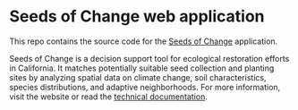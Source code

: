 # Seeds of Change web application

This repo contains the source code for the [Seeds of Change](http://matthewkling.net/shiny/seeds-of-change/) application.

Seeds of Change is a decision support tool for ecological restoration efforts in California. It matches potentially suitable seed collection and planting sites by analyzing spatial data on climate change, soil characteristics, species distributions, and adaptive neighborhoods. For more information, visit the website or read the [technical documentation](www/seeds-of-change-technical-documentation.pdf).
